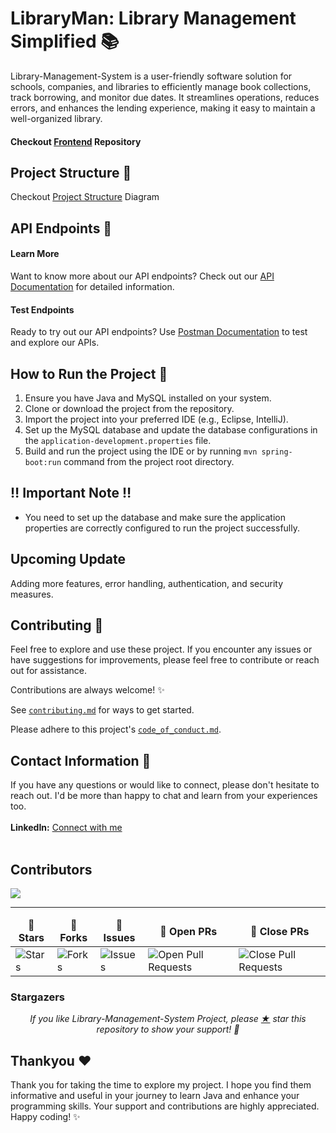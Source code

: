 # LibraryMan: Library Management Simplified 📚

Library-Management-System is a user-friendly software solution for schools, companies, and libraries to efficiently manage book collections, track borrowing, and monitor due dates. It streamlines operations, reduces errors, and enhances the lending experience, making it easy to maintain a well-organized library.

#### Checkout [Frontend]() Repository

## Project Structure 📂
Checkout [Project Structure](https://github.com/ajaynegi45/LibraryMan-API/tree/main/project-structure) Diagram

## API Endpoints 🔗

#### Learn More
Want to know more about our API endpoints? Check out our [API Documentation](https://github.com/ajaynegi45/LibraryMan-API/tree/main/api-docs) for detailed information.

#### Test Endpoints
Ready to try out our API endpoints? Use [Postman Documentation](https://documenter.getpostman.com/view/28691426/2sAXjJ6D7L) to test and explore our APIs.

## How to Run the Project 💨

1. Ensure you have Java and MySQL installed on your system.
2. Clone or download the project from the repository.
3. Import the project into your preferred IDE (e.g., Eclipse, IntelliJ).
4. Set up the MySQL database and update the database configurations in the `application-development.properties` file.
5. Build and run the project using the IDE or by running `mvn spring-boot:run` command from the project root directory.

## ‼️ Important Note ‼️

- You need to set up the database and make sure the application properties are correctly configured to run the project successfully.

## Upcoming Update
Adding more features, error handling, authentication, and security measures.

## Contributing 🤗

Feel free to explore and use these project. If you encounter any issues or have suggestions for improvements, please feel free to contribute or reach out for assistance.

Contributions are always welcome! ✨

See [`contributing.md`](https://github.com/ajaynegi45/Library-API/blob/main/Contributing.md) for ways to get started.

Please adhere to this project's [`code_of_conduct.md`](https://ibb.co/WWhVzMr6).

## Contact Information 📧

If you have any questions or would like to connect, please don't hesitate to reach out. I'd be more than happy to chat and learn from your experiences too.
<br><br>
**LinkedIn:** [Connect with me](https://www.linkedin.com/in/mahitosh-giri-775b6a188/)
<br><br>

## Contributors
<img src="https://contrib.rocks/image?repo=ajaynegi45/LibraryMan-API" />

---

<table>
    <thead align="center">
        <tr border: 2px;>
            <td><b>🌟 Stars</b></td>
            <td><b>🍴 Forks</b></td>
            <td><b>🐛 Issues</b></td>
            <td><b>🔔 Open PRs</b></td>
            <td><b>🔕 Close PRs</b></td>
        </tr>
     </thead>
    <tbody>
         <tr>
            <td><img alt="Stars" src="https://github.com/Mahi12333/Library-Management-System?style=flat&logo=github"/></td>
             <td><img alt="Forks" src="https://github.com/Mahi12333/Library-Management-System?style=flat&logo=github"/></td>
            <td><img alt="Issues" src="https://github.com/Mahi12333/Library-Management-System?style=flat&logo=github"/></td>
            <td><img alt="Open Pull Requests" src="https://github.com/Mahi12333/Library-Management-System?style=flat&logo=github"/></td>
           <td><img alt="Close Pull Requests" src="https://github.com/Mahi12333/Library-Management-System?style=flat&color=green&logo=github"/></td>
        </tr>
    </tbody>
</table>


### Stargazers

<p align="center">
  <i>If you like Library-Management-System Project, please <a href="https://github.com/Mahi12333/Library-Management-System">★</a> star this repository to show your support! 🤩</i>
 <br/>

</p>


## Thankyou ❤️
Thank you for taking the time to explore my project. I hope you find them informative and useful in your journey to learn Java and enhance your programming skills. Your support and contributions are highly appreciated.
Happy coding! ✨
<br><br>


